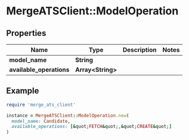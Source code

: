 # MergeATSClient::ModelOperation

## Properties

| Name | Type | Description | Notes |
| ---- | ---- | ----------- | ----- |
| **model_name** | **String** |  |  |
| **available_operations** | **Array&lt;String&gt;** |  |  |

## Example

```ruby
require 'merge_ats_client'

instance = MergeATSClient::ModelOperation.new(
  model_name: Candidate,
  available_operations: [&quot;FETCH&quot;,&quot;CREATE&quot;]
)
```

